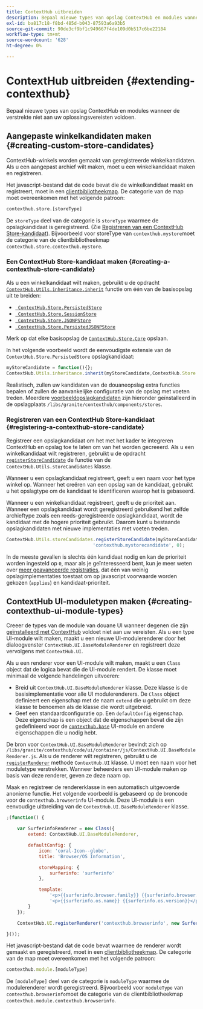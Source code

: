 ```yaml
---
title: ContextHub uitbreiden
description: Bepaal nieuwe types van opslag ContextHub en modules wanneer de verstrekte niet aan uw oplossingsvereisten voldoen
exl-id: ba817c18-f8bd-485d-b043-87593a6a93b5
source-git-commit: 90de3cf9bf1c949667f4de109d0b517c6be22184
workflow-type: tm+mt
source-wordcount: '628'
ht-degree: 0%

---
```


# ContextHub uitbreiden {#extending-contexthub}

Bepaal nieuwe types van opslag ContextHub en modules wanneer de verstrekte niet aan uw oplossingsvereisten voldoen.

## Aangepaste winkelkandidaten maken {#creating-custom-store-candidates}

ContextHub-winkels worden gemaakt van geregistreerde winkelkandidaten. Als u een aangepast archief wilt maken, moet u een winkelkandidaat maken en registreren.

Het javascript-bestand dat de code bevat die de winkelkandidaat maakt en registreert, moet in een [clientbibliotheekmap](/help/implementing/developing/introduction/clientlibs.md). De categorie van de map moet overeenkomen met het volgende patroon:

```xml
contexthub.store.[storeType]
```

De `storeType` deel van de categorie is `storeType` waarmee de opslagkandidaat is geregistreerd. (Zie [Registreren van een ContextHub Store-kandidaat](#registering-a-contexthub-store-candidate)). Bijvoorbeeld voor storeType van `contexthub.mystore`moet de categorie van de clientbibliotheekmap `contexthub.store.contexthub.mystore`.

### Een ContextHub Store-kandidaat maken {#creating-a-contexthub-store-candidate}

Als u een winkelkandidaat wilt maken, gebruikt u de opdracht [`ContextHub.Utils.inheritance.inherit`](contexthub-api.md#inherit-child-parent) functie om één van de basisopslag uit te breiden:

* [` ContextHub.Store.PersistedStore`](contexthub-api.md#contexthub-store-persistedstore)
* [` ContextHub.Store.SessionStore`](contexthub-api.md#contexthub-store-sessionstore)
* [` ContextHub.Store.JSONPStore`](contexthub-api.md#contexthub-store-jsonpstore)
* [` ContextHub.Store.PersistedJSONPStore`](contexthub-api.md#contexthub-store-persistedjsonpstore)

Merk op dat elke basisopslag de [`ContextHub.Store.Core`](contexthub-api.md#contexthub-store-core) opslaan.

In het volgende voorbeeld wordt de eenvoudigste extensie van de `ContextHub.Store.PersistedStore` opslagkandidaat:

```javascript
myStoreCandidate = function(){};
ContextHub.Utils.inheritance.inherit(myStoreCandidate,ContextHub.Store.PersistedStore);
```

Realistisch, zullen uw kandidaten van de douaneopslag extra functies bepalen of zullen de aanvankelijke configuratie van de opslag met voeten treden. Meerdere [voorbeeldopslagkandidaten](sample-stores.md) zijn hieronder geïnstalleerd in de opslagplaats `/libs/granite/contexthub/components/stores`.

### Registreren van een ContextHub Store-kandidaat {#registering-a-contexthub-store-candidate}

Registreer een opslagkandidaat om het met het kader te integreren ContextHub en opslag toe te laten om van het worden gecreeerd. Als u een winkelkandidaat wilt registreren, gebruikt u de opdracht [`registerStoreCandidate`](contexthub-api.md#registerstorecandidate-store-storetype-priority-applies) de functie van de `ContextHub.Utils.storeCandidates` klasse.

Wanneer u een opslagkandidaat registreert, geeft u een naam voor het type winkel op. Wanneer het creëren van een opslag van de kandidaat, gebruikt u het opslagtype om de kandidaat te identificeren waarop het is gebaseerd.

Wanneer u een winkelkandidaat registreert, geeft u de prioriteit aan. Wanneer een opslagkandidaat wordt geregistreerd gebruikend het zelfde archieftype zoals een reeds-geregistreerde opslagkandidaat, wordt de kandidaat met de hogere prioriteit gebruikt. Daarom kunt u bestaande opslagkandidaten met nieuwe implementaties met voeten treden.

```javascript
ContextHub.Utils.storeCandidates.registerStoreCandidate(myStoreCandidate,
                                'contexthub.mystorecandidate', 0);
```

In de meeste gevallen is slechts één kandidaat nodig en kan de prioriteit worden ingesteld op `0`, maar als je geïnteresseerd bent, kun je meer weten over [meer geavanceerde registraties,](contexthub-api.md#registerstorecandidate-store-storetype-priority-applies) dat één van weinig opslagimplementaties toestaat om op javascript voorwaarde worden gekozen (`applies`) en kandidaat-prioriteit.

## ContextHub UI-moduletypen maken {#creating-contexthub-ui-module-types}

Creeer de types van de module van douane UI wanneer degenen die zijn [geïnstalleerd met ContextHub](sample-modules.md) voldoet niet aan uw vereisten. Als u een type UI-module wilt maken, maakt u een nieuwe UI-modulerenderer door het dialoogvenster `ContextHub.UI.BaseModuleRenderer` en registreert deze vervolgens met `ContextHub.UI`.

Als u een renderer voor een UI-module wilt maken, maakt u een `Class` object dat de logica bevat die de UI-module rendert. De klasse moet minimaal de volgende handelingen uitvoeren:

* Breid uit `ContextHub.UI.BaseModuleRenderer` klasse. Deze klasse is de basisimplementatie voor alle UI modulerenderers. De `Class` object definieert een eigenschap met de naam `extend` die u gebruikt om deze klasse te benoemen als de klasse die wordt uitgebreid.
* Geef een standaardconfiguratie op. Een `defaultConfig` eigenschap. Deze eigenschap is een object dat de eigenschappen bevat die zijn gedefinieerd voor de [`contexthub.base`](sample-modules.md#contexthub-base-ui-module-type) UI-module en andere eigenschappen die u nodig hebt.

De bron voor `ContextHub.UI.BaseModuleRenderer` bevindt zich op `/libs/granite/contexthub/code/ui/container/js/ContextHub.UI.BaseModuleRenderer.js`.  Als u de renderer wilt registreren, gebruikt u de [`registerRenderer`](contexthub-api.md#registerrenderer-moduletype-renderer-dontrender) methode `ContextHub.UI` klasse. U moet een naam voor het moduletype verstrekken. Wanneer beheerders een UI-module maken op basis van deze renderer, geven ze deze naam op.

Maak en registreer de rendererklasse in een automatisch uitgevoerde anonieme functie. Het volgende voorbeeld is gebaseerd op de broncode voor de `contexthub.browserinfo` UI-module. Deze UI-module is een eenvoudige uitbreiding van de `ContextHub.UI.BaseModuleRenderer` klasse.

```javascript
;(function() {

    var SurferinfoRenderer = new Class({
        extend: ContextHub.UI.BaseModuleRenderer,

        defaultConfig: {
            icon: 'coral-Icon--globe',
            title: 'Browser/OS Information',

            storeMapping: {
                surferinfo: 'surferinfo'
            },

            template:
                '<p>{{surferinfo.browser.family}} {{surferinfo.browser.version}}</p>' +
                '<p>{{surferinfo.os.name}} {{surferinfo.os.version}}</p>'
        }
    });

    ContextHub.UI.registerRenderer('contexthub.browserinfo', new SurferinfoRenderer());

}());
```

Het javascript-bestand dat de code bevat waarmee de renderer wordt gemaakt en geregistreerd, moet in een [clientbibliotheekmap](/help/implementing/developing/introduction/clientlibs.md). De categorie van de map moet overeenkomen met het volgende patroon:

```javascript
contexthub.module.[moduleType]
```

De `[moduleType]` deel van de categorie is `moduleType` waarmee de modulerenderer wordt geregistreerd. Bijvoorbeeld voor `moduleType` van `contexthub.browserinfo`moet de categorie van de clientbibliotheekmap `contexthub.module.contexthub.browserinfo`.
